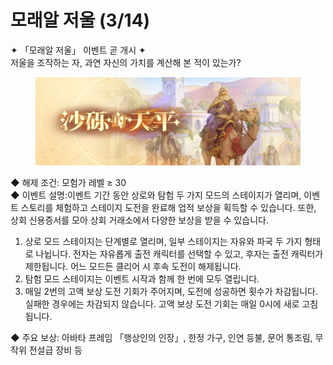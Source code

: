 # 모래알 저울 (3/14)

✦ 「모래알 저울」 이벤트 곧 개시 ✦\
저울을 조작하는 자, 과연 자신의 가치를 계산해 본 적이 있는가?

<figure><img src="../../.gitbook/assets/FrtINxTIqZ-S4PTdwf3ZMPfLFIGC.webp" alt=""><figcaption></figcaption></figure>

◆ 해제 조건: 모험가 레벨 ≥ 30\
◆ 이벤트 설명:이벤트 기간 동안 상로와 탐험 두 가지 모드의 스테이지가 열리며, 이벤트 스토리를 체험하고 스테이지 도전을 완료해 업적 보상을 획득할 수 있습니다. 또한, 상회 신용증서를 모아 상회 거래소에서 다양한 보상을 받을 수 있습니다.

1. 상로 모드 스테이지는 단계별로 열리며, 일부 스테이지는 자유와 파국 두 가지 형태로 나뉩니다. 전자는 자유롭게 출전 캐릭터를 선택할 수 있고, 후자는 출전 캐릭터가 제한됩니다. 어느 모드든 클리어 시 후속 도전이 해제됩니다.
2. 탐험 모드 스테이지는 이벤트 시작과 함께 한 번에 모두 열립니다.
3. 매일 2번의 고액 보상 도전 기회가 주어지며, 도전에 성공하면 횟수가 차감됩니다. 실패한 경우에는 차감되지 않습니다. 고액 보상 도전 기회는 매일 0시에 새로 고침됩니다.

◆ 주요 보상: 아바타 프레임 「행상인의 인장」, 한정 가구, 인연 등불, 문어 통조림, 무작위 전설급 장비 등
